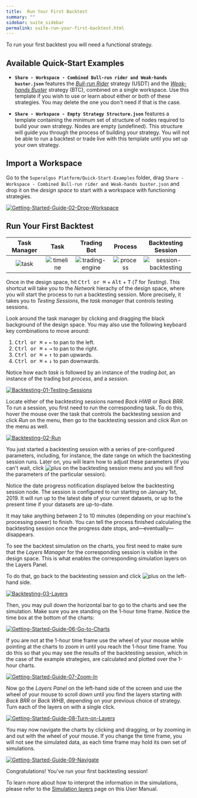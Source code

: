 ```yaml
---
title:  Run Your First Backtest
summary: ""
sidebar: suite_sidebar
permalink: suite-run-your-first-backtest.html
---
```


To run your first backtest you will need a functional strategy. 

## Available Quick-Start Examples

* **```Share - Workspace - Combined Bull-run rider and Weak-hands buster.json```** features the [*Bull-run Rider*](https://github.com/Superalgos/Strategy-USDT-BullRunRider) strategy (USDT) and the [*Weak-hands Buster*](https://github.com/Superalgos/Strategy-BTC-WeakHandsBuster) strategy (BTC), combined on a single workspace. Use this template if you wish to use or learn about either or both of these strategies. You may delete the one you don't need if that is the case.

* **```Share - Workspace - Empty Strategy Structure.json```** features a template containing the minimum set of structure of nodes required to build your own strategy. Nodes are empty (undefined). This structure will guide you through the process of building your strategy. You will not be able to run a backtest or trade live with this template until you set up your own strategy.

## Import a Workspace

Go to the ```Superalgos Platform/Quick-Start-Examples``` folder, drag ```Share - Workspace - Combined Bull-run rider and Weak-hands buster.json``` and drop it on the _design space_ to start with a workspace with functioning strategies.

[![Getting-Started-Guide-02-Drop-Workspace](https://user-images.githubusercontent.com/13994516/67231208-2907ba00-f43f-11e9-82b4-d78c0ace4d0a.gif)](https://user-images.githubusercontent.com/13994516/67231208-2907ba00-f43f-11e9-82b4-d78c0ace4d0a.gif)

## Run Your First Backtest

| Task Manager | Task | Trading Bot | Process | Backtesting Session |
| :---: | :---: | :---: | :---: | :---: |
|![task](https://user-images.githubusercontent.com/13994516/66308205-ca9eef80-e906-11e9-8864-f7dba886bc7d.png) | ![timeline](https://user-images.githubusercontent.com/13994516/67079956-73b1d980-f194-11e9-89e0-9c8d1ea2ad1d.png) | ![trading-engine](https://user-images.githubusercontent.com/13994516/69948042-2f358f80-14ef-11ea-9193-f49eeb67b51c.png) | ![process](https://user-images.githubusercontent.com/13994516/67079738-00a86300-f194-11e9-9f59-a4cc4ce6d56c.png) | ![session-backtesting](https://user-images.githubusercontent.com/13994516/66318052-e7452280-e91a-11e9-94a7-90ebe6ee6e62.png) |

Once in the design space, hit <kbd>Ctrl or &#8984;</kbd> + <kbd>Alt</kbd> + <kbd>T</kbd> (*T* for *Testing*). This shortcut will take you to the *Network* hierachy of the design space, where you will start the process to run a backtesting session. More precisely, it takes you to *Testing Sessions*, the *task manager* that controls testing sessions.

Look around the task manager by clicking and dragging the black background of the design space. You may also use the following keyboard key combinations to move around:

1. <kbd>Ctrl or &#8984;</kbd> + <kbd>&#8592;</kbd> to pan to the left.
1. <kbd>Ctrl or &#8984;</kbd> + <kbd>&#8594;</kbd> to pan to the right.
1. <kbd>Ctrl or &#8984;</kbd> + <kbd>&#8593;</kbd> to pan upwards.
1. <kbd>Ctrl or &#8984;</kbd> + <kbd>&#8595;</kbd> to pan downwards.

Notice how each *task* is followed by an instance of the *trading bot*, an instance of the trading bot *process*, and a *session*. 

[![Backtesting-01-Testing-Sessions](https://user-images.githubusercontent.com/13994516/70341072-650da780-1852-11ea-9940-60bd619ac266.gif)](https://user-images.githubusercontent.com/13994516/70341072-650da780-1852-11ea-9940-60bd619ac266.gif)


Locate either of the backtesting sessions named *Back HWB* or *Back BRR*. To run a session, you first need to run the corresponding task. To do this, hover the mouse over the task that controls the backtesting session and click *Run* on the menu, then go to the backtesting session and click *Run* on the menu as well.

[![Backtesting-02-Run](https://user-images.githubusercontent.com/13994516/70341073-650da780-1852-11ea-80ac-f879be1d559e.gif)](https://user-images.githubusercontent.com/13994516/70341073-650da780-1852-11ea-80ac-f879be1d559e.gif)


You just started a backtesting session with a series of pre-configured parameters, including, for instance, the date range on which the backtesting session runs. Later on, you will learn how to adjust these parameters (if you can't wait, click ![plus](https://user-images.githubusercontent.com/13994516/70042962-121cc180-15c0-11ea-8322-018f78524f39.PNG) on the backtesting session menu and you will find the parameters of the particular session). 

Notice the date progress notification displayed below the backtesting session node. The session is configured to run starting on January 1st, 2019. It will run up to the latest date of your current datasets, or up to the present time if your datasets are up-to-date.

It may take anything between 2 to 10 minutes (depending on your machine's processing power) to finish. You can tell the process finished calculating the backtesting session once the progress date stops, and—eventually—disappears.

To see the backtest simulation on the charts, you first need to make sure that the *Layers Manager* for the corresponding session is visible in the design space. This is what enables the corresponding simulation layers on the Layers Panel. 

To do that, go back to the backtesting session and click ![plus](https://user-images.githubusercontent.com/13994516/70042962-121cc180-15c0-11ea-8322-018f78524f39.PNG) on the left-hand side.

[![Backtesting-03-Layers](https://user-images.githubusercontent.com/13994516/70341075-65a63e00-1852-11ea-9ae4-3b58a26b3c8c.gif)](https://user-images.githubusercontent.com/13994516/70341075-65a63e00-1852-11ea-9ae4-3b58a26b3c8c.gif)

Then, you may pull down the horizontal bar to go to the charts and see the simulation. Make sure you are standing on the 1-hour time frame. Notice the time box at the bottom of the charts:

[![Getting-Started-Guide-06-Go-to-Charts](https://user-images.githubusercontent.com/13994516/67237146-fc599f80-f44a-11e9-8da4-c95fc6295d52.gif)](https://user-images.githubusercontent.com/13994516/67237146-fc599f80-f44a-11e9-8da4-c95fc6295d52.gif)

If you are not at the 1-hour time frame use the wheel of your mouse while pointing at the charts to zoom in until you reach the 1-hour time frame. You do this so that you may see the results of the backtesting session, which in the case of the example strategies, are calculated and plotted over the 1-hour charts.

[![Getting-Started-Guide-07-Zoom-In](https://user-images.githubusercontent.com/13994516/67237088-d7fdc300-f44a-11e9-8ae5-d3fd394ffc22.gif)](https://user-images.githubusercontent.com/13994516/67237088-d7fdc300-f44a-11e9-8ae5-d3fd394ffc22.gif)

Now go the *Layers Panel* on the left-hand side of the screen and use the wheel of your mouse to scroll down until you find the layers starting with *Back BRR* or *Back WHB*, depending on your previous choice of strategy. Turn each of the layers on with a single click.

[![Getting-Started-Guide-08-Turn-on-Layers](https://user-images.githubusercontent.com/13994516/67237090-d8965980-f44a-11e9-86ba-3eb1e6980ae2.gif)](https://user-images.githubusercontent.com/13994516/67237090-d8965980-f44a-11e9-86ba-3eb1e6980ae2.gif)

You may now navigate the charts by clicking and dragging, or by zooming in and out with the wheel of your mouse. If you change the time frame, you will not see the simulated data, as each time frame may hold its own set of simulations.

[![Getting-Started-Guide-09-Navigate](https://user-images.githubusercontent.com/13994516/67237276-3e82e100-f44b-11e9-977f-a02da0857b38.gif)](https://user-images.githubusercontent.com/13994516/67237276-3e82e100-f44b-11e9-977f-a02da0857b38.gif)

Congratulations! You've run your first backtesting session!

To learn more about how to interpret the information in the simulations, please refer to the [Simulation layers](Simulation-Layers) page on this User Manual.